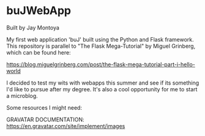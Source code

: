# buJWebApp

Built by Jay Montoya

My first web application 'buJ' built using the Python and Flask framework.
This repository is parallel to "The Flask Mega-Tutorial" by Miguel Grinberg, which can be found here:

  https://blog.miguelgrinberg.com/post/the-flask-mega-tutorial-part-i-hello-world


I decided to test my wits with webapps this summer and see if its something I'd like to pursue after my degree.
It's also a cool opportunity for me to start a microblog.

Some resources I might need:

GRAVATAR DOCUMENTATION:
https://en.gravatar.com/site/implement/images

